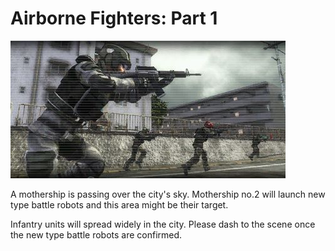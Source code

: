 # Airborne Fighters: Part 1

![Airborne Fighters: Part 1](../images/missions_thumbnails/M047.jpg)

A mothership is passing over the city's sky. Mothership no.2 will launch new type battle robots and this area might be their target.

Infantry units will spread widely in the city. Please dash to the scene once the new type battle robots are confirmed.
